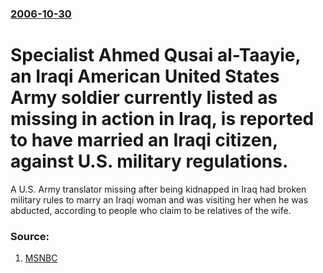 ### [2006-10-30](/news/2006/10/30/index.md)

#  Specialist Ahmed Qusai al-Taayie, an Iraqi American United States Army soldier currently listed as missing in action in Iraq, is reported to have married an Iraqi citizen, against U.S. military regulations. 

A U.S. Army translator missing after being kidnapped in Iraq had broken military rules to marry an Iraqi woman and was visiting her when he was abducted, according to people who claim to be relatives of the wife.


### Source:

1. [MSNBC](http://msnbc.msn.com/id/15480823/)
